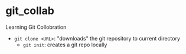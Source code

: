 # git_collab
Learning Git Collobration

- `git clone <URL>`: "downloads" the git repository to current directory
    - `git init`: creates a git repo locally
